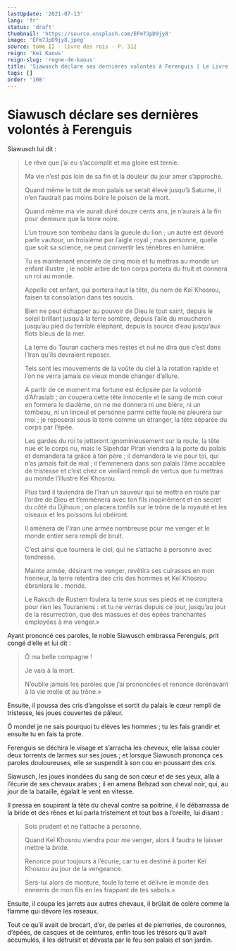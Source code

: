 ```yaml
---
lastUpdate: '2021-07-13'
lang: 'fr'
status: 'draft'
thumbnail: 'https://source.unsplash.com/EFm7JpD9jy8'
image: 'EFm7JpD9jy8.jpeg'
source: tome II - livre des rois - P. 312
reign: 'Keï Kaous'
reign-slug: 'regne-de-kaous'
title: 'Siawusch déclare ses dernières volontés à Ferenguis | Le Livre des Rois | Shâhnâmeh'
tags: []
order: '108'
---
```


<!-- LTeX: language=fr -->

# Siawusch déclare ses dernières volontés à Ferenguis

Siawusch lui dit :

> Le rêve que j’ai eu s’accomplit et ma gloire est ternie.
>
> Ma vie n’est pas loin de sa fin et la douleur du jour amer s’approche.
>
> Quand même le toit de mon palais se serait élevé jusqu’à Saturne, il n’en faudrait pas moins boire le poison de la mort.
>
> Quand même ma vie aurait duré douze cents ans, je n’aurais à la fin pour demeure que la terre noire.
>
> L’un trouve son tombeau dans la gueule du lion ; un autre est dévoré parle vautour, un troisième par l’aigle royal ; mais personne, quelle que soit sa science, ne peut convertir les ténèbres en lumière.
>
> Tu es maintenant enceinte de cinq mois et tu mettras au monde un enfant illustre ; le noble arbre de ton corps portera du fruit et donnera un roi au monde.
>
> Appelle cet enfant, qui portera haut la tête, du nom de Keï Khosrou, faisen ta consolation dans tes soucis.
>
> Bien ne peut échapper au pouvoir de Dieu le tout saint, depuis le soleil brillant jusqu’à la terre sombre, depuis l’aile du moucheron jusqu’au pied du terrible éléphant, depuis la source d’eau jusqu’aux flots bleus de la mer.
>
> La terre du Touran cachera mes restes et nul ne dira que c’est dans l’Iran qu’ils devraient reposer.
>
> Tels sont les mouvements de la voûte du ciel à la rotation rapide et l’on ne verra jamais ce vieux monde changer d’allure.
>
> A partir de ce moment ma fortune est éclipsée par la volonté d’Afrasiab ; on coupera cette tête innocente et le sang de mon cœur en formera le diadème, on ne me donnera ni une bière, ni un tombeau, ni un linceul et personne parmi cette foule ne pleurera sur moi ; je reposerai sous la terre comme un étranger, la tête séparée du corps par l’épée.
>
> Les gardes du roi te jetteront ignominieusement sur la route, la tête nue et le corps nu, mais le Sipehdar Piran viendra à la porte du palais et demandera ta grâce à ton père ; il demandera la vie pour toi, qui n’as jamais fait de mal ; il t’emmènera dans son palais l’âme accablée de tristesse et c’est chez ce vieillard rempli de vertus que tu mettras au monde l’illustre Keï Khosrou.
>
> Plus tard il taviendra de l’Iran un sauveur qui se mettra en route par l’ordre de Dieu et t’emmènera avec ton fils inopinément et en secret du côté du Djihoun ; on placera tonfils sur le trône de la royauté et les oiseaux et les poissons lui obéiront.
>
> Il amènera de l’Iran une armée nombreuse pour me venger et le monde entier sera rempli de bruit.
>
> C’est ainsi que tournera le ciel, qui ne s’attache à personne avec tendresse.
>
> Mainte armée, désirant me venger, revêtira ses cuirasses en mon honneur, la terre retentira des cris des hommes et Keï Khosrou ébranlera le
. monde.
>
> Le Raksch de Rustem foulera la terre sous ses pieds et ne comptera pour rien les Touraniens : et tu ne verras depuis ce jour, jusqu’au jour de la résurrection, que des massues et des épées tranchantes employées à me venger.»

Ayant prononcé ces paroles, le noble Siawusch embrassa Ferenguis, prit congé d’elle et lui dit :

> Ô ma belle compagne !
>
> Je vais à la mort.
>
> N’oublie jamais les paroles que j’ai prononcées et renonce dorénavant à la vie molle et au trône.»

Ensuite, il poussa des cris d’angoisse et sortit du palais le cœur rempli de tristesse, les joues couvertes de pâleur.

Ô mondel je ne sais pourquoi tu élèves les hommes ; tu les fais grandir et ensuite tu en fais ta prote.

Ferenguis se déchira le visage et s’arracha les cheveux, elle laissa couler deux torrents de larmes sur ses joues ; et lorsque Siawusch prononça ces paroles douloureuses, elle se suspendit à son cou en poussant des cris.

Siawusch, les joues inondées du sang de son cœur et de ses yeux, alla à l’écurie de ses chevaux arabes ; il en amena Behzad son cheval noir, qui, au jour de la bataille, égalait le vent en vitesse.

Il pressa en soupirant la tête du cheval contre sa poitrine, il le débarrassa de la bride et des rênes et lui parla tristement et tout bas à l’oreille, lui disant :

> Sois prudent et ne t’attache à personne.
>
> Quand Keï Khosrou viendra pour me venger, alors il faudra te laisser mettre la bride.
>
> Renonce pour toujours à l’écurie, car tu es destiné à porter Keï Khosrou au jour de la vengeance.
>
> Sers-lui alors de monture, foule la terre et délivre le monde des ennemis de mon fils en les frappant de tes sabots.»

Ensuite, il coupa les jarrets aux autres chevaux, il brûlait de colère comme la flamme qui dévore les roseaux.

Tout ce qu’il avait de brocart, d’or, de perles et de pierreries, de couronnes, d’épées, de casques et de ceintures, enfin tous les trésors qu’il avait accumulés, il les détruisit et dévasta par le feu son palais et son jardin.
